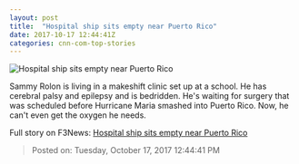 ```yaml
---
layout: post
title:  "Hospital ship sits empty near Puerto Rico"
date: 2017-10-17 12:44:41Z
categories: cnn-com-top-stories
---
```


![Hospital ship sits empty near Puerto Rico](http://cdn.cnn.com/cnnnext/dam/assets/171016171114-puerto-rico-floating-hospital-santiago-dnt-lead-00021304-super-tease.jpg)

Sammy Rolon is living in a makeshift clinic set up at a school. He has cerebral palsy and epilepsy and is bedridden. He's waiting for surgery that was scheduled before Hurricane Maria smashed into Puerto Rico. Now, he can't even get the oxygen he needs.


Full story on F3News: [Hospital ship sits empty near Puerto Rico](http://www.f3nws.com/n/gGyfTJ)

> Posted on: Tuesday, October 17, 2017 12:44:41 PM
